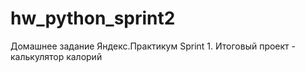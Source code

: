 # hw_python_sprint2
Домашнее задание Яндекс.Практикум Sprint 1. Итоговый проект - калькулятор калорий
